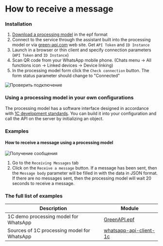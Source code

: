 # How to receive a message
### Installation
1. [Download a processing model](https://github.com/green-api/whatsapp-1c-example/releases/download/1.0/GreenAPI.epf) in the epf format
2. Connect to the service through the assistant built into the processing model or via [green-api.com](https://green-api.com/) web site. Get ``API Token`` and ``ID Instance``
3. Launch in a browser or thin client and specify connection parameters (``API Token`` and ``ID Instance``)
4. Scan QR code from your WhatsApp mobile phone. (Chats menu -> All functions icon -> Linked devices -> Device linking)
6. In the processing model form click the ``Check connection`` button. The form status parameter should change to "Connected"

![`Проверить подключение`](https://github.com/green-api/whatsapp-api-client-1c/blob/master/media/Login.png?raw=true)

### Using a processing model in your own configurations

The processing model has a software interface designed in accordance with [1C development standards](https://its.1c.ru/db/v8std). You can build it into your configuration and call the API on the server by initializing an object.

### Examples

#### How to receive a message using a processing model

![`Получение сообщения`](https://github.com/green-api/whatsapp-api-client-1c/blob/master/media/Receiving.png?raw=true)

1. Go to the ``Receiving Messages`` tab
2. Click on the ``Receive a message`` button. If a message has been sent, then the ``Message body`` parameter will be filled in with the data in JSON format. If there are no messages sent, then the processing model will wait 20 seconds to receive a message.

### The full list of examples

Description |  Module
----- | ----- 
1C demo processing model for WhatsApp| [GreenAPI.epf](https://github.com/green-api/whatsapp-1c-example/releases/download/1.0/GreenAPI.epf)
Sources of 1C processing model for WhatsApp| [whatsapp-api-client-1c](https://github.com/green-api/whatsapp-api-client-1c)
